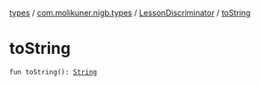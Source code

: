 [types](../../index.md) / [com.molikuner.nigb.types](../index.md) / [LessonDiscriminator](index.md) / [toString](./to-string.md)

# toString

`fun toString(): `[`String`](https://kotlinlang.org/api/latest/jvm/stdlib/kotlin/-string/index.html)